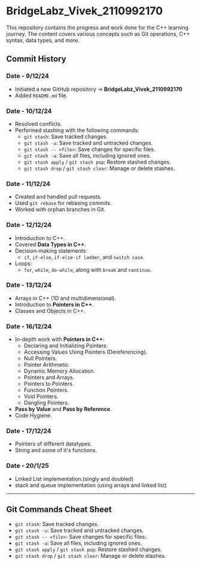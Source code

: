 # BridgeLabz_Vivek_2110992170

This repository contains the progress and work done for the C++ learning journey. The content covers various concepts such as Git operations, C++ syntax, data types, and more.

## Commit History

### Date - 9/12/24
- Initiated a new GitHub repository -> **BridgeLabz_Vivek_2110992170**
- Added `README.md` file.

### Date - 10/12/24
- Resolved conflicts.
- Performed stashing with the following commands:
  - `git stash`: Save tracked changes.
  - `git stash -u`: Save tracked and untracked changes.
  - `git stash -- <file>`: Save changes for specific files.
  - `git stash -a`: Save all files, including ignored ones.
  - `git stash apply` / `git stash pop`: Restore stashed changes.
  - `git stash drop` / `git stash clear`: Manage or delete stashes.

### Date - 11/12/24
- Created and handled pull requests.
- Used `git rebase` for rebasing commits.
- Worked with orphan branches in Git.

### Date - 12/12/24
- Introduction to C++.
- Covered **Data Types in C++**.
- Decision-making statements: 
  - `if`, `if-else`, `if-else-if ladder`, and `switch case`.
- Loops: 
  - `for`, `while`, `do-while`, along with `break` and `continue`.

### Date - 13/12/24
- Arrays in C++ (1D and multidimensional).
- Introduction to **Pointers in C++**.
- Classes and Objects in C++.

### Date - 16/12/24
- In-depth work with **Pointers in C++**:
  - Declaring and Initializing Pointers.
  - Accessing Values Using Pointers (Dereferencing).
  - Null Pointers.
  - Pointer Arithmetic.
  - Dynamic Memory Allocation.
  - Pointers and Arrays.
  - Pointers to Pointers.
  - Function Pointers.
  - Void Pointers.
  - Dangling Pointers.
- **Pass by Value** and **Pass by Reference**.
- Code Hygiene.

### Date - 17/12/24
- Pointers of different datatypes.
- String and some of it's functions.


### Date - 20/1/25
- Linked List implementation.(singly and doubled)
- stack and queue implementation (using arrays and linked list)



---

## Git Commands Cheat Sheet

- `git stash`: Save tracked changes.
- `git stash -u`: Save tracked and untracked changes.
- `git stash -- <file>`: Save changes for specific files.
- `git stash -a`: Save all files, including ignored ones.
- `git stash apply` / `git stash pop`: Restore stashed changes.
- `git stash drop` / `git stash clear`: Manage or delete stashes.
